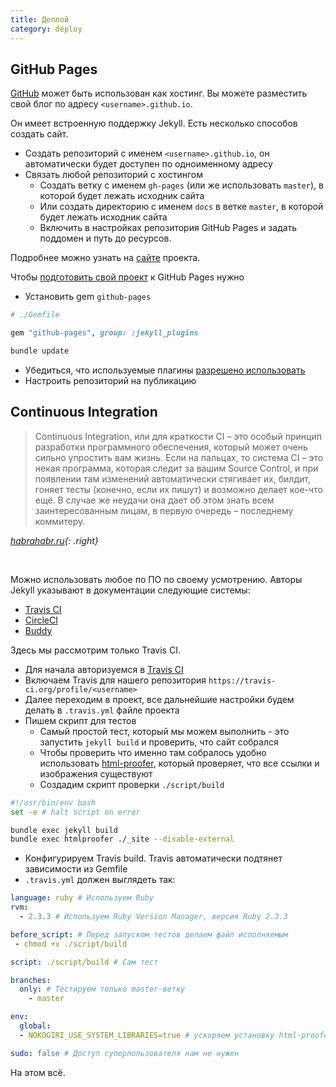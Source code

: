 ```yaml
---
title: Деплой
category: deploy
---
```


<style>
  .right {
    float: right;
  }
  div.clear {
    clear: both;
  }
</style>
## GitHub Pages

[GitHub](https://pages.github.com/) может быть использован как хостинг. Вы можете разместить свой блог по адресу `<username>.github.io`.

Он имеет встроенную поддержку Jekyll. Есть несколько способов создать сайт.
- Создать репозиторий с именем `<username>.github.io`, он автоматически будет доступен по одноименному адресу
- Связать любой репозиторий с хостингом
  - Создать ветку с именем `gh-pages` (или же использовать `master`), в которой будет лежать исходник сайта
  - Или создать директорию с именем `docs` в ветке `master`, в которой будет лежать исходник сайта
  - Включить в настройках репозитория GitHub Pages и задать поддомен и путь до ресурсов.

Подробнее можно узнать на [сайте](https://help.github.com/articles/user-organization-and-project-pages/) проекта.

Чтобы [подготовить свой проект][readmore] к GitHub Pages нужно
- Установить gem `github-pages`

```ruby
# ./Gemfile

gem "github-pages", group: :jekyll_plugins
```

```bash
bundle update
```
- Убедиться, что используемые плагины [разрешено использовать](https://help.github.com/articles/configuring-jekyll-plugins/)
- Настроить репозиторий на публикацию

[readmore]: http://jmcglone.com/guides/github-pages/

## Continuous Integration
> Continuous Integration, или для краткости CI – это особый принцип разработки программного обеспечения, который может очень сильно упростить вам жизнь. Если на пальцах, то система CI – это некая программа, которая следит за вашим Source Control, и при появлении там изменений автоматически стягивает их, билдит, гоняет тесты (конечно, если их пишут) и возможно делает кое-что ещё. В случае же неудачи она дает об этом знать всем заинтересованным лицам, в первую очередь – последнему коммитеру.

*[habrahabr.ru](https://habrahabr.ru/post/82724/){: .right}*
<div class="clear"><br /></div>

Можно использовать любое по ПО по своему усмотрению. Авторы Jekyll указывают в документации следующие системы:
- [Travis CI](https://jekyllrb.com/docs/continuous-integration/travis-ci/)
- [CircleCI](https://jekyllrb.com/docs/continuous-integration/circleci/)
- [Buddy](https://jekyllrb.com/docs/continuous-integration/buddyworks/)

Здесь мы рассмотрим только Travis CI.
- Для начала авторизуемся в [Travis CI](https://travis-ci.org/)
- Включаем Travis для нашего репозитория `https://travis-ci.org/profile/<username>`
- Далее переходим в проект, все дальнейшие настройки будем делать в `.travis.yml` файле проекта
- Пишем скрипт для тестов
  - Самый простой тест, который мы можем выполнить - это запустить `jekyll build` и проверить, что сайт собрался
  - Чтобы проверить что именно там собралось удобно использовать [html-proofer](https://github.com/gjtorikian/html-proofer), который проверяет, что все ссылки и изображения существуют
  - Создадим скрипт проверки `./script/build`
```bash
#!/usr/bin/env bash
set -e # halt script on error

bundle exec jekyll build
bundle exec htmlproofer ./_site --disable-external
```
- Конфигурируем Travis build. Travis автоматически подтянет зависимости из Gemfile
- `.travis.yml` должен выглядеть так:

```yaml
language: ruby # Используем Ruby
rvm:
  - 2.3.3 # Используем Ruby Version Manager, версия Ruby 2.3.3

before_script: # Перед запуском тестов делаем файл исполняемым
 - chmod +x ./script/build

script: ./script/build # Сам тест

branches:
  only: # Тестируем только master-ветку
    - master

env:
  global:
  - NOKOGIRI_USE_SYSTEM_LIBRARIES=true # ускоряем установку html-proofer

sudo: false # Доступ суперпользователя нам не нужен
```

На этом всё. 
